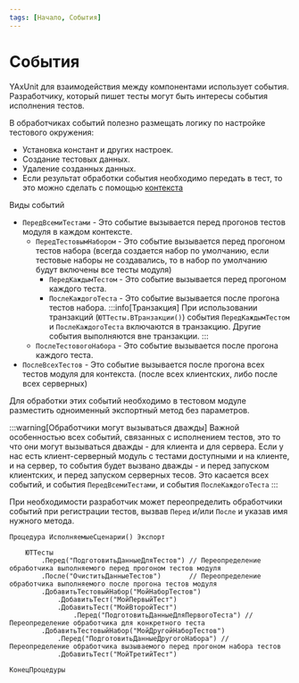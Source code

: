 ```yaml
---
tags: [Начало, События]
---
```


# События

YAxUnit для взаимодействия между компонентами использует события. Разработчику, который пишет тесты могут быть интересы события исполнения тестов.

В обработчиках событий полезно размещать логику по настройке тестового окружения:

* Установка констант и других настроек.
* Создание тестовых данных.
* Удаление созданных данных.
* Если результат обработки события необходимо передать в тест, то это можно сделать с помощью [контекста](./context.md)

Виды событий

* `ПередВсемиТестами` - Это событие вызывается перед прогонов тестов модуля в каждом контексте.
  * `ПередТестовымНабором` - Это событие вызывается перед прогоном тестов набора (всегда создается набор по умолчанию, если тестовые наборы не создавались, то в набор по умолчанию будут включены все тесты модуля)
    * `ПередКаждымТестом` - Это событие вызывается перед прогоном каждого теста.
    * `ПослеКаждогоТеста` - Это событие вызывается  после прогона тестов набора.
    :::info[Транзакция]
    При использовании транзакций (`ЮТТесты.ВТранзакции()`) события `ПередКаждымТестом` и `ПослеКаждогоТеста` включаются в транзакцию.
    Другие события выполняются вне транзакции.
    :::
  * `ПослеТестовогоНабора` - Это событие вызывается после прогона каждого теста.
* `ПослеВсехТестов` - Это событие вызывается после прогона всех тестов модуля для контекста. (после всех клиентских, либо после всех серверных)

Для обработки этих событий необходимо в тестовом модуле разместить одноименный экспортный метод без параметров.

:::warning[Обработчики могут вызываться дважды]
Важной особенностью всех событий, связанных с исполнением тестов, это то что они могут вызываться дважды - для клиента и для сервера.
Если у нас есть клиент-серверный модуль с тестами доступными и на клиенте, и на сервер, то события будет вызвано дважды - и перед запуском клиентских, и перед запуском серверных тесов. Это касается всех событий, и события `ПередВсемиТестами`, и события `ПослеКаждогоТеста`
:::

При необходимости разработчик может переопределить обработчики событий при регистрации тестов, вызвав `Перед` и/или `После` и указав имя нужного метода.

```bsl
Процедура ИсполняемыеСценарии() Экспорт

    ЮТТесты
        .Перед("ПодготовитьДанныеДляТестов") // Переопределение обработчика выполняемого перед прогоном тестов модуля
        .После("ОчиститьДанныеТестов")       // Переопределение обработчика выполняемого после прогона тестов модуля
        .ДобавитьТестовыйНабор("МойНаборТестов")
            .ДобавитьТест("МойПервыйТест")
            .ДобавитьТест("МойВторойТест")
                .Перед("ПодготовитьДанныеДляПервогоТеста") // Переопределение обработчика для конкретного теста
        .ДобавитьТестовыйНабор("МойДругойНаборТестов")
            .Перед("ПодготовитьДанныеДругогоНабора") // Переопределение обработчика вызываемого перед прогоном набора тестов
            .ДобавитьТест("МойТретийТест")

КонецПроцедуры
```

